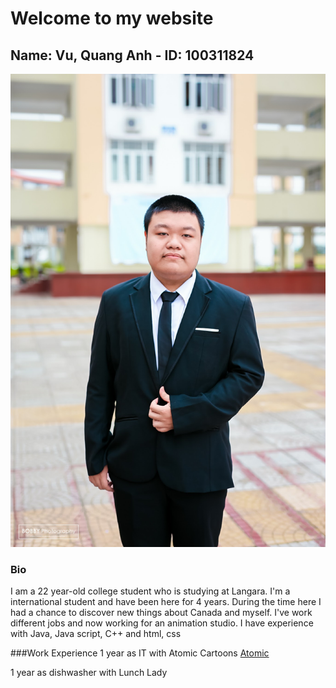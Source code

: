 # Welcome to my website
## Name: Vu, Quang Anh - ID: 100311824
![Personal image](01-7.jpg)

### Bio
I am  a 22 year-old college student who is studying at Langara. I'm a international student and have been here for 4 years. During the time here I had a chance to discover new things about Canada and myself. I've work different jobs and now working for an animation studio. I have experience with Java, Java script, C++ and html, css

###Work Experience
1 year as IT with Atomic Cartoons
[Atomic](https://atomiccartoons.com/)

1 year as dishwasher with Lunch Lady
